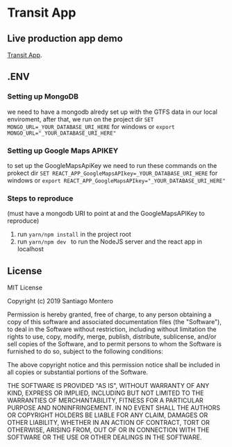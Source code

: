 # Transit App

## Live production app demo
[Transit App](https://transit-test.herokuapp.com/).

## .ENV
### Setting up MongoDB
we need to have a mongodb alredy set up with the GTFS data in our local enviroment, after that, we run on the project dir `SET MONGO_URL=_YOUR_DATABASE_URI_HERE` for windows or `export MONGO_URL="_YOUR_DATABASE_URI_HERE"`

### Setting up Google Maps APIKEY
to set up the GoogleMapsApiKey we need to run these commands on the prokect dir `SET REACT_APP_GoogleMapsAPIkey=_YOUR_DATABASE_URI_HERE` for windows or `export REACT_APP_GoogleMapsAPIkey="_YOUR_DATABASE_URI_HERE"`

### Steps to reproduce
(must have a mongodb URI to point at and the GoogleMapsAPIKey to reproduce)

1. run `yarn/npm install` in the project root
2. run `yarn/npm dev ` to run the NodeJS server and the react app in localhost

## License

MIT License

Copyright (c) 2019 Santiago Montero

Permission is hereby granted, free of charge, to any person obtaining a copy
of this software and associated documentation files (the "Software"), to deal
in the Software without restriction, including without limitation the rights
to use, copy, modify, merge, publish, distribute, sublicense, and/or sell
copies of the Software, and to permit persons to whom the Software is
furnished to do so, subject to the following conditions:

The above copyright notice and this permission notice shall be included in all
copies or substantial portions of the Software.

THE SOFTWARE IS PROVIDED "AS IS", WITHOUT WARRANTY OF ANY KIND, EXPRESS OR
IMPLIED, INCLUDING BUT NOT LIMITED TO THE WARRANTIES OF MERCHANTABILITY,
FITNESS FOR A PARTICULAR PURPOSE AND NONINFRINGEMENT. IN NO EVENT SHALL THE
AUTHORS OR COPYRIGHT HOLDERS BE LIABLE FOR ANY CLAIM, DAMAGES OR OTHER
LIABILITY, WHETHER IN AN ACTION OF CONTRACT, TORT OR OTHERWISE, ARISING FROM,
OUT OF OR IN CONNECTION WITH THE SOFTWARE OR THE USE OR OTHER DEALINGS IN THE
SOFTWARE.